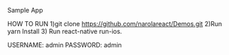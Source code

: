 Sample App

HOW TO RUN
1)git clone https://github.com/narolareact/Demos.git
2)Run yarn Install
3) Run react-native run-ios.
    

USERNAME: admin
PASSWORD: admin
